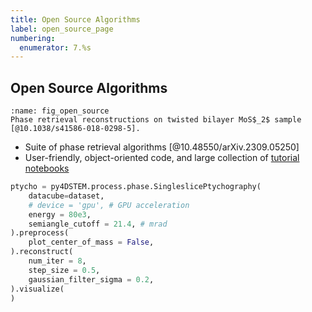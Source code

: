 ```yaml
---
title: Open Source Algorithms
label: open_source_page
numbering:
  enumerator: 7.%s
---
```


## Open Source Algorithms

```{figure} ./figures/py4dstem-phase-retrieval_updated.svg
:name: fig_open_source
Phase retrieval reconstructions on twisted bilayer MoS$_2$ sample [@10.1038/s41586-018-0298-5].
```

- Suite of phase retrieval algorithms [@10.48550/arXiv.2309.05250]
- User-friendly, object-oriented code, and large collection of [tutorial notebooks](https://github.com/py4dstem/py4DSTEM_tutorials)

```python
ptycho = py4DSTEM.process.phase.SingleslicePtychography(
    datacube=dataset,
    # device = 'gpu', # GPU acceleration
    energy = 80e3,
    semiangle_cutoff = 21.4, # mrad
).preprocess(
    plot_center_of_mass = False,
).reconstruct(
    num_iter = 8,
    step_size = 0.5,
    gaussian_filter_sigma = 0.2,
).visualize(
)
```
